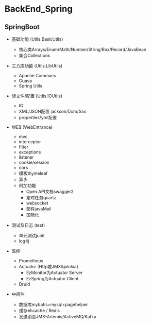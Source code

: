 # BackEnd_Spring

## SpringBoot
- 基础功能 (Utils.BasicUtils)
  - 核心类Arrays/Enum/Math/Number/String/Box/Record/JavaBean
  - 集合Collections

- 三方库功能 (Utils.LibUtils)
  - Apache Commons
  - Guava
  - Spring Utils

- 读文件/配置 (Utils.IOUtils)
  - IO
  - XML/JSON配置 jackson/Dom/Sax
  - properties/yml配置
  
- WEB (WebEntrance)
  - mvc
  - interceptor
  - filter
  - exceptions
  - listener
  - cookie/session
  - cors
  - 模板thymeleaf
  - 异步
  - 附加功能
    - Open API文档swagger2
    - 定时任务quartz
    - websocket
    - 邮件javaMail
    - 国际化

- 测试及日志 (test)
  - 单元测试junit
  - log4j

- 监控
  - Prometheus
  - Actuator (Http或JMX&jolokia)
    - EzMonitor为Actuator Server
    - EzSpring为Actuator Client
  - Druid

- 中间件
  - 数据库mybatis+mysql+pagehelper
  - 缓存ehcache / Redis
  - 发送消息JMS-Artemis/ActiveMQ/Kafka
